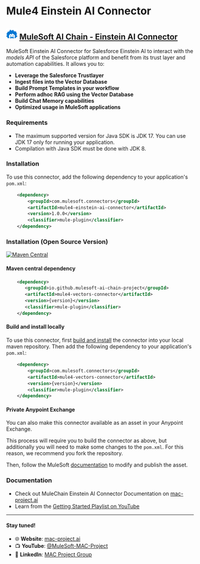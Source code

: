 # Mule4 Einstein AI Connector

## <img src="icon/icon.svg" width="6%" alt="banner"> [MuleSoft AI Chain - Einstein AI Connector](https://mac-project.ai/docs/einstein-ai)

MuleSoft Einstein AI Connector for Salesforce Einstein AI to interact with the _models API_ of the Salesforce platform and benefit from its trust layer and automation capabilities. It allows you to:
- **Leverage the Salesforce Trustlayer**
- **Ingest files into the Vector Database**
- **Build Prompt Templates in your workflow**
- **Perform adhoc RAG using the Vector Database**
- **Build Chat Memory capabilities**
- **Optimized usage in MuleSoft applications**

### Requirements

- The maximum supported version for Java SDK is JDK 17. You can use JDK 17 only for running your application.
- Compilation with Java SDK must be done with JDK 8.


### Installation
To use this connector, add the following dependency to your application's `pom.xml`:

```xml
    <dependency>
        <groupId>com.mulesoft.connectors</groupId>
        <artifactId>mule4-einstein-ai-connector</artifactId>
        <version>1.0.0</version>
        <classifier>mule-plugin</classifier>		
    </dependency>
```

### Installation (Open Source Version)

[![Maven Central](https://img.shields.io/maven-central/v/io.github.mulesoft-ai-chain-project/mule4-einstein-ai-connector)](https://central.sonatype.com/artifact/io.github.mulesoft-ai-chain-project/mule4-einstein-ai-connector/overview)

#### Maven central dependency

```xml
    <dependency>
       <groupId>io.github.mulesoft-ai-chain-project</groupId>
       <artifactId>mule4-vectors-connector</artifactId>
       <version>{version}</version>
       <classifier>mule-plugin</classifier>
    </dependency>
```

#### Build and install locally

To use this connector, first [build and install](https://mac-project.ai/docs/einstein-ai/getting-started) the connector into your local maven repository.
Then add the following dependency to your application's `pom.xml`:

```xml
    <dependency>
        <groupId>com.mulesoft.connectors</groupId>
        <artifactId>mule4-vectors-connector</artifactId>
        <version>{version}</version>
        <classifier>mule-plugin</classifier>
    </dependency>
```

#### Private Anypoint Exchange

You can also make this connector available as an asset in your Anypoint Exchange.

This process will require you to build the connector as above, but additionally you will need
to make some changes to the `pom.xml`.  For this reason, we recommend you fork the repository.

Then, follow the MuleSoft [documentation](https://docs.mulesoft.com/exchange/to-publish-assets-maven) to modify and publish the asset.

### Documentation
- Check out MuleChain Einstein AI Connector Documentation on [mac-project.ai](https://mac-project.ai/docs/einstein-ai)
- Learn from the [Getting Started Playlist on YouTube](https://www.youtube.com/playlist?list=PLnuJGpEBF6ZAV1JfID1SRKN6OmGORvgv6)

---

#### Stay tuned!

- 🌐 **Website**: [mac-project.ai](https://mac-project.ai)
- 📺 **YouTube**: [@MuleSoft-MAC-Project](https://www.youtube.com/@MuleSoft-MAC-Project)
- 💼 **LinkedIn**: [MAC Project Group](https://lnkd.in/gW3eZrbF)



